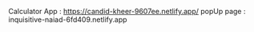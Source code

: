 Calculator App : https://candid-kheer-9607ee.netlify.app/
popUp page : inquisitive-naiad-6fd409.netlify.app
